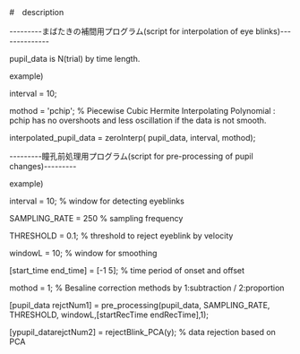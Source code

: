 
#　description

---------まばたきの補間用プログラム(script for interpolation of eye blinks)--------------


pupil_data is N(trial) by time length.


example)

interval = 10;

mothod = 'pchip'; % Piecewise Cubic Hermite Interpolating Polynomial : pchip has no overshoots and less oscillation if the data is not smooth.

interpolated_pupil_data = zeroInterp( pupil_data, interval, mothod);


---------瞳孔前処理用プログラム(script for pre-processing of pupil changes)---------


example)

interval = 10; % window for detecting eyeblinks

SAMPLING_RATE = 250 % sampling frequency

THRESHOLD = 0.1; % threshold to reject eyeblink by velocity 

windowL = 10; % window for smoothing

[start_time end_time] = [-1 5]; % time period of onset and offset

mothod = 1; % Besaline correction methods by 1:subtraction / 2:proportion

[pupil_data rejctNum1] = pre_processing(pupil_data, SAMPLING_RATE, THRESHOLD, windowL,[startRecTime endRecTime],1);

[ypupil_datarejctNum2] = rejectBlink_PCA(y); % data rejection based on PCA
